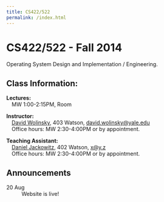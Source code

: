 ```yaml
---
title: CS422/522
permalink: /index.html
---
```


<div class="jumbotron">
<h1>CS422/522 - Fall 2014</h1>
<p>Operating System Design and Implementation / Engineering.</p>
</div>

<div class="row">
<div class="col-md-7">

<h2>Class Information:</h2>

<p class="lead">
<b>Lectures:</b><br/>
&emsp;MW 1:00-2:15PM, Room
</p>

<p class="lead">
<b>Instructor:</b><br/>
&emsp;<a href="http://www.davidwolinsky.com">David Wolinsky</a>,
  403 Watson,
  <a href="mailto:david.wolinsky@yale.edu">david.wolinsky@yale.edu</a><br/>
&emsp;Office hours: MW 2:30-4:00PM or by appointment.
</p>


<p class="lead">
<b>Teaching Assistant:</b><br/>
&emsp;<a href="">Daniel Jackowitz</a>,
  402 Watson,
  <a href="mailto:x@y.z">x@y.z</a><br/>
&emsp;Office hours: MW 2:30-4:00PM or by appointment.
</p>

</div>
<div class="col-md-5">

<h2>Announcements</h2>

<dl>
<dt>20 Aug</dt>
<dd>Website is live!</dd>
</dl>

</div>
</div>
</div>
